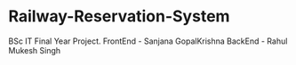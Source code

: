 # Railway-Reservation-System
BSc IT Final Year Project.
FrontEnd - Sanjana GopalKrishna
BackEnd - Rahul Mukesh Singh
